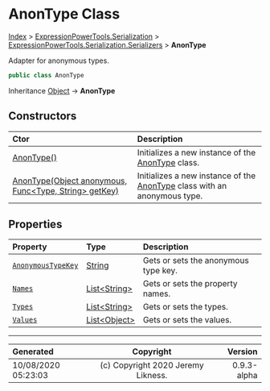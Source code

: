 ﻿# AnonType Class

[Index](../index.md) > [ExpressionPowerTools.Serialization](ExpressionPowerTools.Serialization.a.md) > [ExpressionPowerTools.Serialization.Serializers](ExpressionPowerTools.Serialization.Serializers.n.md) > **AnonType**

Adapter for anonymous types.

```csharp
public class AnonType
```

Inheritance [Object](https://docs.microsoft.com/dotnet/api/system.object) → **AnonType**

## Constructors

| Ctor | Description |
| :-- | :-- |
| [AnonType()](ExpressionPowerTools.Serialization.Serializers.AnonType.ctor.md#anontype) | Initializes a new instance of the [AnonType](ExpressionPowerTools.Serialization.Serializers.AnonType.cs.md) class. |
| [AnonType(Object anonymous, Func&lt;Type, String> getKey)](ExpressionPowerTools.Serialization.Serializers.AnonType.ctor.md#anontypeobject-anonymous-functype-string-getkey) | Initializes a new instance of the [AnonType](ExpressionPowerTools.Serialization.Serializers.AnonType.cs.md) class            with an anonymous type. |
## Properties

| Property | Type | Description |
| :-- | :-- | :-- |
| [`AnonymousTypeKey`](ExpressionPowerTools.Serialization.Serializers.AnonType.AnonymousTypeKey.prop.md) | [String](https://docs.microsoft.com/dotnet/api/system.string) | Gets or sets the anonymous type key. |
| [`Names`](ExpressionPowerTools.Serialization.Serializers.AnonType.Names.prop.md) | [List&lt;String>](https://docs.microsoft.com/dotnet/api/system.collections.generic.list-1) | Gets or sets the property names. |
| [`Types`](ExpressionPowerTools.Serialization.Serializers.AnonType.Types.prop.md) | [List&lt;String>](https://docs.microsoft.com/dotnet/api/system.collections.generic.list-1) | Gets or sets the types. |
| [`Values`](ExpressionPowerTools.Serialization.Serializers.AnonType.Values.prop.md) | [List&lt;Object>](https://docs.microsoft.com/dotnet/api/system.collections.generic.list-1) | Gets or sets the values. |


---

| Generated | Copyright | Version |
| :-- | :-: | --: |
| 10/08/2020 05:23:03 | (c) Copyright 2020 Jeremy Likness. | 0.9.3-alpha |
